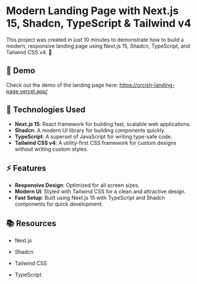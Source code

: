 # Modern Landing Page with Next.js 15, Shadcn, TypeScript & Tailwind v4

This project was created in just 10 minutes to demonstrate how to build a modern, responsive landing page using Next.js 15, Shadcn, TypeScript, and Tailwind CSS v4. 🚀

## 🚀 Demo

Check out the demo of the landing page here: https://orcish-landing-page.vercel.app/

## 🔧 Technologies Used

- **Next.js 15**: React framework for building fast, scalable web applications.
- **Shadcn**: A modern UI library for building components quickly.
- **TypeScript**: A superset of JavaScript for writing type-safe code.
- **Tailwind CSS v4**: A utility-first CSS framework for custom designs without writing custom styles.

## ⚡ Features

- **Responsive Design**: Optimized for all screen sizes.
- **Modern UI**: Styled with Tailwind CSS for a clean and attractive design.
- **Fast Setup**: Built using Next.js 15 with TypeScript and Shadcn components for quick development.

## 📚 Resources

- Next.js

- Shadcn

- Tailwind CSS

- TypeScript
